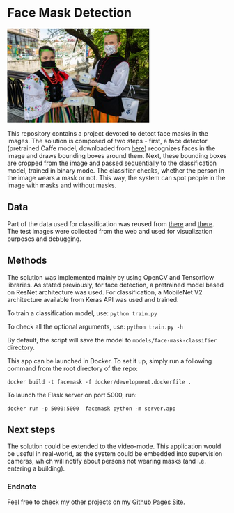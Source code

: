 # Face Mask Detection

![Face-mask-detection](static/output_example.png)

This repository contains a project devoted to detect face masks in the images. The solution is 
composed of two steps - first, a face detector (pretrained Caffe model, downloaded from
[here](https://github.com/gopinath-balu/computer_vision/blob/master/CAFFE_DNN/res10_300x300_ssd_iter_140000.caffemodel)) recognizes faces in the image
and draws bounding boxes around them. Next, these bounding boxes are cropped from the image and passed sequentially to the classification model, trained in binary
mode. The classifier checks, whether the person in the image wears a mask or not. This way, the system can spot people in the image with masks and
without masks.

## Data
Part of the data used for classification was reused from [there](https://github.com/chandrikadeb7/Face-Mask-Detection) and [there](https://www.pyimagesearch.com/2020/05/04/covid-19-face-mask-detector-with-opencv-keras-tensorflow-and-deep-learning/). The test images were collected from the web
and used for visualization purposes and debugging.

## Methods
The solution was implemented mainly by using OpenCV and Tensorflow libraries. As stated previously, for face
detection, a pretrained model based on ResNet architecture was used. For classification, a MobileNet V2 architecture
available from Keras API was used and trained.

To train a classification model, use:
`python train.py`

To check all the optional arguments, use:
`python train.py -h`

By default, the script will save the model to `models/face-mask-classifier` directory.

This app can be launched in Docker. To set it up, simply run a following command from the root directory of the repo:
```
docker build -t facemask -f docker/development.dockerfile .
```
To launch the Flask server on port 5000, run:
```
docker run -p 5000:5000  facemask python -m server.app
```


## Next steps
The solution could be extended to the video-mode. This application would be useful in real-world, as the system could be embedded into supervision cameras, which
will notify about persons not wearing masks (and i.e. entering a building).

### Endnote
Feel free to check my other projects on my [Github Pages Site](https://wprazuch.github.io/).
